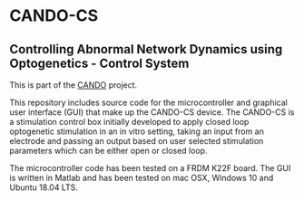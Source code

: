 # CANDO-CS
## Controlling Abnormal Network Dynamics using Optogenetics - Control System ##

This is part of the [CANDO](http://www.cando.ac.uk/) project.

This repository includes source code for the microcontroller and graphical
user interface (GUI) that make up the CANDO-CS device. The CANDO-CS is a stimulation control box
initially developed to apply closed loop optogenetic stimulation in an in vitro
setting, taking an input from an electrode and passing an output based on user
selected stimulation parameters which can be either open or closed loop. 

The microcontroller code has been tested on a FRDM K22F board. The GUI is
written in Matlab and has been tested on mac OSX, Windows 10 and Ubuntu 18.04
LTS. 


